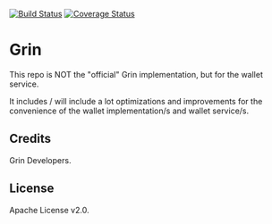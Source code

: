 [![Build Status](https://dev.azure.com/mimblewimble/grin/_apis/build/status/mimblewimble.grin?branchName=master)](https://dev.azure.com/mimblewimble/grin/_build/latest?definitionId=1&branchName=master)
[![Coverage Status](https://img.shields.io/codecov/c/github/mimblewimble/grin/master.svg)](https://codecov.io/gh/mimblewimble/grin)

# Grin

This repo is NOT the "official" Grin implementation, but for the wallet service.

It includes / will include a lot optimizations and improvements for the convenience of the wallet implementation/s and wallet service/s.

## Credits

Grin Developers.

## License

Apache License v2.0.
